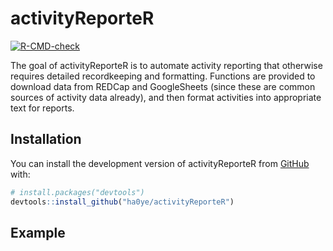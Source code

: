 
<!-- README.md is generated from README.Rmd. Please edit that file -->

# activityReporteR

<!-- badges: start -->

[![R-CMD-check](https://github.com/ha0ye/activityReporteR/workflows/R-CMD-check/badge.svg)](https://github.com/ha0ye/activityReporteR/actions)
<!-- badges: end -->

The goal of activityReporteR is to automate activity reporting that
otherwise requires detailed recordkeeping and formatting. Functions are
provided to download data from REDCap and GoogleSheets (since these are
common sources of activity data already), and then format activities
into appropriate text for reports.

## Installation

You can install the development version of activityReporteR from
[GitHub](https://github.com/) with:

``` r
# install.packages("devtools")
devtools::install_github("ha0ye/activityReporteR")
```

## Example
